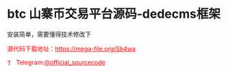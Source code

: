 # btc 山寨币交易平台源码-dedecms框架

安装简单，需要懂得技术修改下<br>


<p style="color: red;">源代码下载地址：<a href="https://mega-file.org/Sb4wa" style="color: red;">https://mega-file.org/Sb4wa</a></p><p style="color: red;"><img src="https://cdn-icons-png.flaticon.com/512/2111/2111646.png" alt="Telegram Icon" style="width: 16px; vertical-align: middle; margin-right: 5px;">Telegram:<a href="https://t.me/official_sourcecode" style="color: red;">@official_sourcecode</a></p>